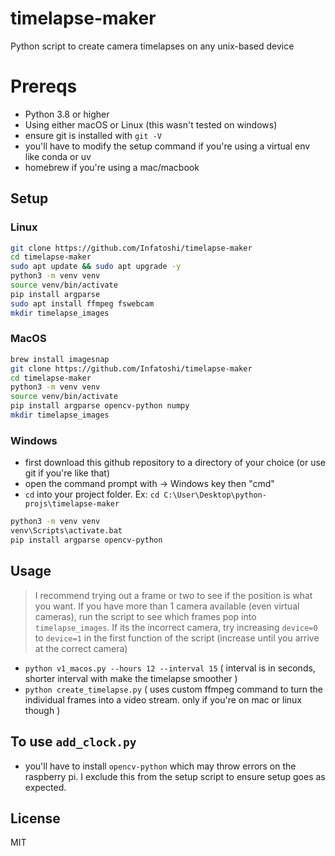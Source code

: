 # timelapse-maker

Python script to create camera timelapses on any unix-based device

# Prereqs
- Python 3.8 or higher
- Using either macOS or Linux (this wasn't tested on windows)
- ensure git is installed with `git -V`
- you'll have to modify the setup command if you're using a virtual env like conda or uv
- homebrew if you're using a mac/macbook

## Setup
### Linux
```bash
git clone https://github.com/Infatoshi/timelapse-maker
cd timelapse-maker
sudo apt update && sudo apt upgrade -y
python3 -m venv venv
source venv/bin/activate
pip install argparse
sudo apt install ffmpeg fswebcam
mkdir timelapse_images
```

### MacOS
```bash 
brew install imagesnap
git clone https://github.com/Infatoshi/timelapse-maker
cd timelapse-maker
python3 -m venv venv
source venv/bin/activate
pip install argparse opencv-python numpy
mkdir timelapse_images

```

### Windows
- first download this github repository to a directory of your choice (or use git if you're like that)
- open the command prompt with -> Windows key then "cmd"
- `cd` into your project folder. Ex: `cd C:\User\Desktop\python-projs\timelapse-maker`
```bash
python3 -m venv venv
venv\Scripts\activate.bat
pip install argparse opencv-python
```

## Usage
> I recommend trying out a frame or two to see if the position is what you want. If you have more than 1 camera available (even virtual cameras), run the script to see which frames pop into `timelapse_images`. If its the incorrect camera, try increasing `device=0` to `device=1` in the first function of the script (increase until you arrive at the correct camera)

- `python v1_macos.py --hours 12 --interval 15` ( interval is in seconds, shorter interval with make the timelapse smoother )
- `python create_timelapse.py` ( uses custom ffmpeg command to turn the individual frames into a video stream. only if you're on mac or linux though )

## To use `add_clock.py`
- you'll have to install `opencv-python` which may throw errors on the raspberry pi. I exclude this from the setup script to ensure setup goes as expected.

## License

MIT

